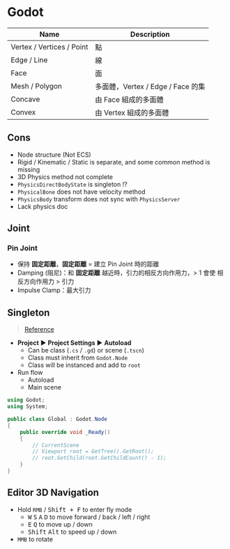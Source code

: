 # Godot

| Name | Description |
|-|-|
| Vertex / Vertices / Point | 點 |
| Edge / Line | 線 |
| Face | 面 |
| Mesh / Polygon | 多面體，Vertex / Edge / Face 的集 |
| Concave | 由 Face 組成的多面體 |
| Convex | 由 Vertex 組成的多面體 |

## Cons

- Node structure (Not ECS)
- Rigid / Kinematic / Static is separate, and some common method is missing
- 3D Physics method not complete
- `PhysicsDirectBodyState` is singleton !?
- `PhysicalBone` does not have velocity method
- `PhysicsBody` transform does not sync with `PhysicsServer`
- Lack physics doc

## Joint

### Pin Joint

- 保持 **固定距離**，**固定距離** = 建立 Pin Joint 時的距離
- Damping (阻尼)：和 **固定距離** 越近時，引力的相反方向作用力，> 1 會使 相反方向作用力 > 引力
- Impulse Clamp：最大引力

## Singleton

> [Reference](https://docs.godotengine.org/en/stable/getting_started/step_by_step/singletons_autoload.html)

- **Project** ▶ **Project Settings** ▶ **Autoload**
  - Can be class (`.cs` / `.gd`) or scene (`.tscn`)
  - Class must inherit from `Godot.Node`
  - Class will be instanced and add to `root`
- Run flow
  - Autoload
  - Main scene

```cs
using Godot;
using System;

public class Global : Godot.Node
{
    public override void _Ready()
    {
        // CurrentScene
        // Viewport root = GetTree().GetRoot();
        // root.GetChild(root.GetChildCount() - 1);
    }
}
```

## Editor 3D Navigation

- Hold `RMB` / <kbd>Shift + F</kbd> to enter fly mode
  - <kbd>W</kbd> <kbd>S</kbd> <kbd>A</kbd> <kbd>D</kbd> to move forward / back / left / right
  - <kbd>E</kbd> <kbd>Q</kbd> to move up / down
  - <kbd>Shift</kbd> <kbd>Alt</kbd> to speed up / down
- `MMB` to rotate